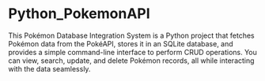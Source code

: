 # Python_PokemonAPI
This Pokémon Database Integration System is a Python project that fetches Pokémon data from the PokéAPI, stores it in an SQLite database, and provides a simple command-line interface to perform CRUD operations. You can view, search, update, and delete Pokémon records, all while interacting with the data seamlessly.
